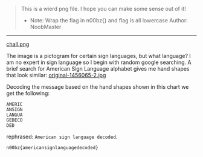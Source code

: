 >This is a wierd png file. I hope you can make some sense out of it!
> - Note: Wrap the flag in n00bz{} and flag is all lowercase Author: NoobMaster
-----------------
[chall.png](https://github.com/spencerja/n00bCTF_Writeup/blob/main/Misc/Images/chall.png)

The image is a pictogram for certain sign languages, but what language? I am no expert in sign language so I begin with random google searching.
A brief search for American Sign Language alphabet gives me hand shapes that look similar:
[original-1456065-2.jpg](https://github.com/spencerja/n00bCTF_Writeup/blob/main/Misc/Images/original-1456065-2.jpg)

Decoding the message based on the hand shapes shown in this chart we get the following:
```
AMERIC
ANSIGN
LANGUA
GEDECO
DED
```
rephrased: `American sign language decoded`. 

`n00bz{americansignlanguagedecoded}`

